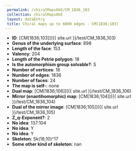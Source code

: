 ```yaml
--- 
 permalink: /chiralMaps6kE/CM_1836_103 
 collection: chiralMaps6kE
 layout: dataEntry
 title: Chiral maps up to 6000 edges - CM[1836;103]
---
```


- **ID**: [CM[1836;103]]({{ site.url }}/test/CM_1836_103)
- **Genus of the underlying surface**: 898
- **Length of the face**: 153
- **Valency**: 204
- **Length of the Petrie polygon**: 18
- **Is the automorphism group solvable?**: S
- **Number of vertices**: 18
- **Number of edges**: 1836
- **Number of faces**: 24
- **The map is self-**: none
- **Dual map**: [CM[1836;106]]({{ site.url }}/test/CM_1836_106)
- **Mirror (enantihomorphic) map**: [CM[1836;104]]({{ site.url }}/test/CM_1836_104)
- **Dual of the mirror image**: [CM[1836;105]]({{ site.url }}/test/CM_1836_105)
- **Z_q-Exponent?**: 2
- **No idea**:  137:104
- **No idea**: Y
- **No idea**: Y
- **Skeleton**: Sk(18;10)^17
- **Some other kind of skeleton**: nan
